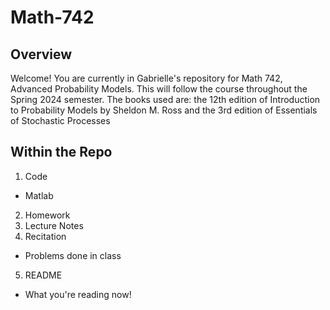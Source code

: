 # Math-742
## Overview
Welcome! You are currently in Gabrielle's repository for Math 742, Advanced Probability Models. This will follow the course throughout the Spring 2024 semester. The books used are: the 12th edition of Introduction to Probability Models by Sheldon M. Ross and the 3rd edition of Essentials of Stochastic Processes
## Within the Repo
1. Code
  - Matlab
2. Homework
3. Lecture Notes
4. Recitation
  - Problems done in class
5. README
  - What you're reading now!